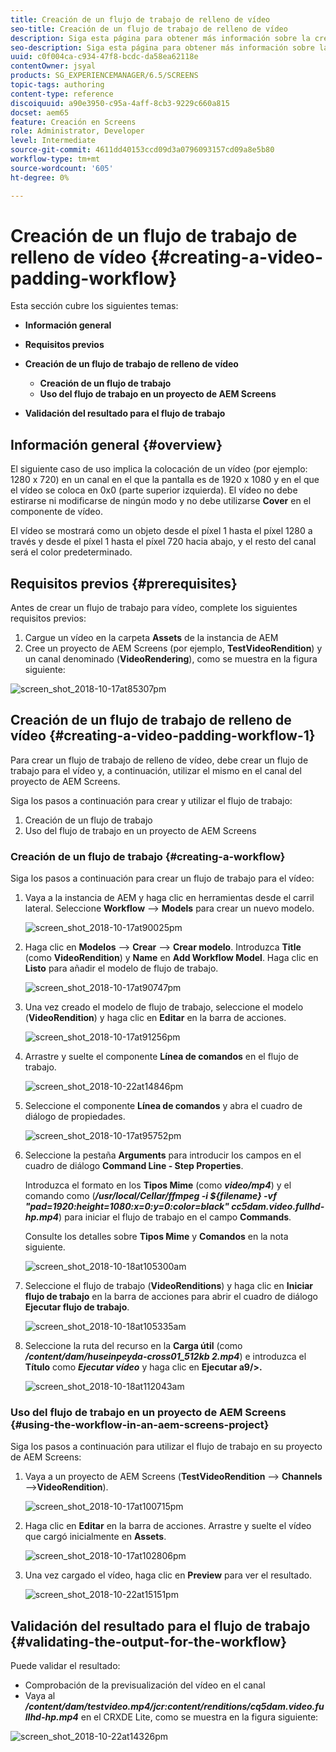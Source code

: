 ```yaml
---
title: Creación de un flujo de trabajo de relleno de vídeo
seo-title: Creación de un flujo de trabajo de relleno de vídeo
description: Siga esta página para obtener más información sobre la creación de un relleno de vídeo en el flujo de trabajo de los recursos.
seo-description: Siga esta página para obtener más información sobre la creación de un relleno de vídeo en el flujo de trabajo de los recursos.
uuid: c0f004ca-c934-47f8-bcdc-da58ea62118e
contentOwner: jsyal
products: SG_EXPERIENCEMANAGER/6.5/SCREENS
topic-tags: authoring
content-type: reference
discoiquuid: a90e3950-c95a-4aff-8cb3-9229c660a815
docset: aem65
feature: Creación en Screens
role: Administrator, Developer
level: Intermediate
source-git-commit: 4611dd40153ccd09d3a0796093157cd09a8e5b80
workflow-type: tm+mt
source-wordcount: '605'
ht-degree: 0%

---
```



# Creación de un flujo de trabajo de relleno de vídeo {#creating-a-video-padding-workflow}

Esta sección cubre los siguientes temas:

* **Información general**
* **Requisitos previos**
* **Creación de un flujo de trabajo de relleno de vídeo**
   * **Creación de un flujo de trabajo**
   * **Uso del flujo de trabajo en un proyecto de AEM Screens**

* **Validación del resultado para el flujo de trabajo**

## Información general {#overview}

El siguiente caso de uso implica la colocación de un vídeo (por ejemplo: 1280 x 720) en un canal en el que la pantalla es de 1920 x 1080 y en el que el vídeo se coloca en 0x0 (parte superior izquierda). El vídeo no debe estirarse ni modificarse de ningún modo y no debe utilizarse **Cover** en el componente de vídeo.

El vídeo se mostrará como un objeto desde el píxel 1 hasta el píxel 1280 a través y desde el píxel 1 hasta el píxel 720 hacia abajo, y el resto del canal será el color predeterminado.

## Requisitos previos {#prerequisites}

Antes de crear un flujo de trabajo para vídeo, complete los siguientes requisitos previos:

1. Cargue un vídeo en la carpeta **Assets** de la instancia de AEM
1. Cree un proyecto de AEM Screens (por ejemplo, **TestVideoRendition**) y un canal denominado (**VideoRendering**), como se muestra en la figura siguiente:

![screen_shot_2018-10-17at85307pm](assets/screen_shot_2018-10-17at85307pm.png)

## Creación de un flujo de trabajo de relleno de vídeo {#creating-a-video-padding-workflow-1}

Para crear un flujo de trabajo de relleno de vídeo, debe crear un flujo de trabajo para el vídeo y, a continuación, utilizar el mismo en el canal del proyecto de AEM Screens.

Siga los pasos a continuación para crear y utilizar el flujo de trabajo:

1. Creación de un flujo de trabajo
1. Uso del flujo de trabajo en un proyecto de AEM Screens

### Creación de un flujo de trabajo {#creating-a-workflow}

Siga los pasos a continuación para crear un flujo de trabajo para el vídeo:

1. Vaya a la instancia de AEM y haga clic en herramientas desde el carril lateral. Seleccione **Workflow** —> **Models** para crear un nuevo modelo.

   ![screen_shot_2018-10-17at90025pm](assets/screen_shot_2018-10-17at90025pm.png)

1. Haga clic en **Modelos** —> **Crear** —> **Crear modelo**. Introduzca **Title** (como **VideoRendition**) y **Name** en **Add Workflow Model**. Haga clic en **Listo** para añadir el modelo de flujo de trabajo.

   ![screen_shot_2018-10-17at90747pm](assets/screen_shot_2018-10-17at90747pm.png)

1. Una vez creado el modelo de flujo de trabajo, seleccione el modelo (**VideoRendition**) y haga clic en **Editar** en la barra de acciones.

   ![screen_shot_2018-10-17at91256pm](assets/screen_shot_2018-10-17at91256pm.png)

1. Arrastre y suelte el componente **Línea de comandos** en el flujo de trabajo.

   ![screen_shot_2018-10-22at14846pm](assets/screen_shot_2018-10-22at14846pm.png)

1. Seleccione el componente **Línea de comandos** y abra el cuadro de diálogo de propiedades.

   ![screen_shot_2018-10-17at95752pm](assets/screen_shot_2018-10-17at95752pm.png)

1. Seleccione la pestaña **Arguments** para introducir los campos en el cuadro de diálogo **Command Line - Step Properties**.

   Introduzca el formato en los **Tipos Mime** (como ***video/mp4***) y el comando como (***/usr/local/Cellar/ffmpeg -i ${filename} -vf &quot;pad=1920:height=1080:x=0:y=0:color=black&quot; cc5dam.video.fullhd-hp.mp4***) para iniciar el flujo de trabajo en el campo **Commands**.

   Consulte los detalles sobre **Tipos Mime** y **Comandos** en la nota siguiente.

   ![screen_shot_2018-10-18at105300am](assets/screen_shot_2018-10-18at105300am.png)

1. Seleccione el flujo de trabajo (**VideoRenditions**) y haga clic en **Iniciar flujo de trabajo** en la barra de acciones para abrir el cuadro de diálogo **Ejecutar flujo de trabajo**.

   ![screen_shot_2018-10-18at105335am](assets/screen_shot_2018-10-18at105335am.png)

1. Seleccione la ruta del recurso en la **Carga útil** (como ***/content/dam/huseinpeyda-cross01_512kb 2.mp4***) e introduzca el **Título** como ***Ejecutar vídeo*** y haga clic en **Ejecutar a9/>.**

   ![screen_shot_2018-10-18at112043am](assets/screen_shot_2018-10-18at112043am.png)

### Uso del flujo de trabajo en un proyecto de AEM Screens {#using-the-workflow-in-an-aem-screens-project}

Siga los pasos a continuación para utilizar el flujo de trabajo en su proyecto de AEM Screens:

1. Vaya a un proyecto de AEM Screens (**TestVideoRendition** —> **Channels** —>**VideoRendition**).

   ![screen_shot_2018-10-17at100715pm](assets/screen_shot_2018-10-17at100715pm.png)

1. Haga clic en **Editar** en la barra de acciones. Arrastre y suelte el vídeo que cargó inicialmente en **Assets**.

   ![screen_shot_2018-10-17at102806pm](assets/screen_shot_2018-10-17at102806pm.png)

1. Una vez cargado el vídeo, haga clic en **Preview** para ver el resultado.

   ![screen_shot_2018-10-22at15151pm](assets/screen_shot_2018-10-22at15151pm.png)

## Validación del resultado para el flujo de trabajo {#validating-the-output-for-the-workflow}

Puede validar el resultado:

* Comprobación de la previsualización del vídeo en el canal
* Vaya al ***/content/dam/testvideo.mp4/jcr:content/renditions/cq5dam.video.fullhd-hp.mp4*** en el CRXDE Lite, como se muestra en la figura siguiente:

![screen_shot_2018-10-22at14326pm](assets/screen_shot_2018-10-22at14326pm.png)

